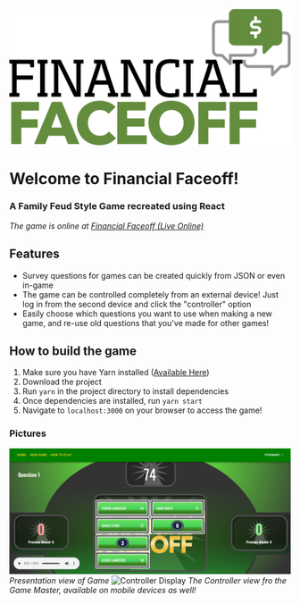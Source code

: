 ![Financial Faceoff Logo](thumbnails/FFlogo2.png)
# Welcome to Financial Faceoff!
### A Family Feud Style Game recreated using React

_The game is online at [Financial Faceoff (Live Online)](http://financial-faceoff-app.herokuapp.com "Financial Faceoff")_

## Features
* Survey questions for games can be created quickly from JSON or even in-game
* The game can be controlled completely from an external device! Just log in from the second device and click the "controller" option
* Easily choose which questions you want to use when making a new game, and re-use old questions that you've made for other games!

## How to build the game
1. Make sure you have Yarn installed ([Available Here](https://yarnpkg.com/en/ "Yarn Install"))
2. Download the project
3. Run `yarn` in the project directory to install dependencies
4. Once dependencies are installed, run `yarn start`
5. Navigate to `localhost:3000` on your browser to access the game!

### Pictures

![In Game Display](thumbnails/gamescreenJPG.JPG)
_Presentation view of Game_
![Controller Display](thumbnails/controllerdisplay.gif)
_The Controller view fro the Game Master, available on mobile devices as well!_




